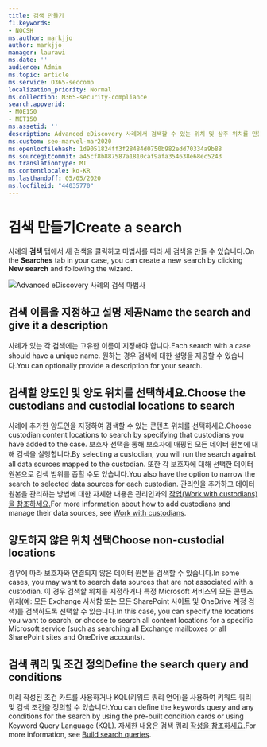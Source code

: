 ```yaml
---
title: 검색 만들기
f1.keywords:
- NOCSH
ms.author: markjjo
author: markjjo
manager: laurawi
ms.date: ''
audience: Admin
ms.topic: article
ms.service: O365-seccomp
localization_priority: Normal
ms.collection: M365-security-compliance
search.appverid:
- MOE150
- MET150
ms.assetid: ''
description: Advanced eDiscovery 사례에서 검색할 수 있는 위치 및 상주 위치를 만들고 정의하고 선택하는 방법을 학습합니다.
ms.custom: seo-marvel-mar2020
ms.openlocfilehash: 1d9051824ff3f28484d0750b982edd70334a9b88
ms.sourcegitcommit: a45cf8b887587a1810caf9afa354638e68ec5243
ms.translationtype: MT
ms.contentlocale: ko-KR
ms.lasthandoff: 05/05/2020
ms.locfileid: "44035770"
---
```

# <a name="create-a-search"></a><span data-ttu-id="3980d-103">검색 만들기</span><span class="sxs-lookup"><span data-stu-id="3980d-103">Create a search</span></span>

<span data-ttu-id="3980d-104">사례의 **검색** 탭에서 새 검색을 클릭하고 마법사를  따라 새 검색을 만들 수 있습니다.</span><span class="sxs-lookup"><span data-stu-id="3980d-104">On the **Searches** tab in your case, you can create a new search by clicking **New search** and following the wizard.</span></span>

![Advanced eDiscovery 사례의 검색 마법사](../media/AeDSearch1.png)

## <a name="name-the-search-and-give-it-a-description"></a><span data-ttu-id="3980d-106">검색 이름을 지정하고 설명 제공</span><span class="sxs-lookup"><span data-stu-id="3980d-106">Name the search and give it a description</span></span>

<span data-ttu-id="3980d-107">사례가 있는 각 검색에는 고유한 이름이 지정해야 합니다.</span><span class="sxs-lookup"><span data-stu-id="3980d-107">Each search with a case should have a unique name.</span></span> <span data-ttu-id="3980d-108">원하는 경우 검색에 대한 설명을 제공할 수 있습니다.</span><span class="sxs-lookup"><span data-stu-id="3980d-108">You can optionally provide a description for your search.</span></span> 

## <a name="choose-the-custodians-and-custodial-locations-to-search"></a><span data-ttu-id="3980d-109">검색할 양도인 및 양도 위치를 선택하세요.</span><span class="sxs-lookup"><span data-stu-id="3980d-109">Choose the custodians and custodial locations to search</span></span>

<span data-ttu-id="3980d-110">사례에 추가한 양도인을 지정하여 검색할 수 있는 콘텐츠 위치를 선택하세요.</span><span class="sxs-lookup"><span data-stu-id="3980d-110">Choose custodian content locations to search by specifying that custodians you have added to the case.</span></span> <span data-ttu-id="3980d-111">보호자 선택을 통해 보호자에 매핑된 모든 데이터 원본에 대해 검색을 실행합니다.</span><span class="sxs-lookup"><span data-stu-id="3980d-111">By selecting a custodian, you will run the search against all data sources mapped to the custodian.</span></span> <span data-ttu-id="3980d-112">또한 각 보호자에 대해 선택한 데이터 원본으로 검색 범위를 좁힐 수도 있습니다.</span><span class="sxs-lookup"><span data-stu-id="3980d-112">You also have the option to narrow the search to selected data sources for each custodian.</span></span> <span data-ttu-id="3980d-113">관리인을 추가하고 데이터 원본을 관리하는 방법에 대한 자세한 내용은 관리인과의 [작업(Work with custodians)을 참조하세요.](managing-custodians.md)</span><span class="sxs-lookup"><span data-stu-id="3980d-113">For more information about how to add custodians and manage their data sources, see [Work with custodians](managing-custodians.md).</span></span>

## <a name="choose-non-custodial-locations"></a><span data-ttu-id="3980d-114">양도하지 않은 위치 선택</span><span class="sxs-lookup"><span data-stu-id="3980d-114">Choose non-custodial locations</span></span>

<span data-ttu-id="3980d-115">경우에 따라 보호자와 연결되지 않은 데이터 원본을 검색할 수 있습니다.</span><span class="sxs-lookup"><span data-stu-id="3980d-115">In some cases, you may want to search data sources that are not associated with a custodian.</span></span> <span data-ttu-id="3980d-116">이 경우 검색할 위치를 지정하거나 특정 Microsoft 서비스의 모든 콘텐츠 위치(예: 모든 Exchange 사서함 또는 모든 SharePoint 사이트 및 OneDrive 계정 검색)를 검색하도록 선택할 수 있습니다.</span><span class="sxs-lookup"><span data-stu-id="3980d-116">In this case, you can specify the locations you want to search, or choose to search all content locations for a specific Microsoft service (such as searching all Exchange mailboxes or all SharePoint sites and OneDrive accounts).</span></span>

## <a name="define-the-search-query-and-conditions"></a><span data-ttu-id="3980d-117">검색 쿼리 및 조건 정의</span><span class="sxs-lookup"><span data-stu-id="3980d-117">Define the search query and conditions</span></span>

<span data-ttu-id="3980d-118">미리 작성된 조건 카드를 사용하거나 KQL(키워드 쿼리 언어)을 사용하여 키워드 쿼리 및 검색 조건을 정의할 수 있습니다.</span><span class="sxs-lookup"><span data-stu-id="3980d-118">You can define the keywords query and any conditions for the search by using the pre-built condition cards or using Keyword Query Language (KQL).</span></span> <span data-ttu-id="3980d-119">자세한 내용은 검색 쿼리 [작성을 참조하세요.](building-search-queries.md)</span><span class="sxs-lookup"><span data-stu-id="3980d-119">For more information, see [Build search queries](building-search-queries.md).</span></span>
